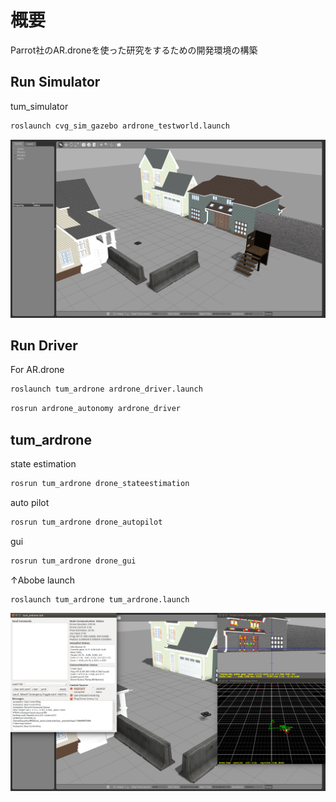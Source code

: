 # 概要

Parrot社のAR.droneを使った研究をするための開発環境の構築

## Run Simulator

tum_simulator
```bash
roslaunch cvg_sim_gazebo ardrone_testworld.launch
```
![](/pict/sim.png)

## Run Driver

For AR.drone
```bash
roslaunch tum_ardrone ardrone_driver.launch
```
```bash
rosrun ardrone_autonomy ardrone_driver
```
## tum_ardrone

state estimation
```bash
rosrun tum_ardrone drone_stateestimation
```
auto pilot
```bash
rosrun tum_ardrone drone_autopilot
```
gui
```bash
rosrun tum_ardrone drone_gui
```
↑Abobe launch
```bash
roslaunch tum_ardrone tum_ardrone.launch
```
![](/pict/autopilot.png)




